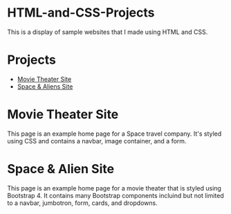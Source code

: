 # HTML-and-CSS-Projects
This is a display of sample websites that I made using HTML and CSS.

# Projects
* [Movie Theater Site](https://github.com/bjohn20/HTML-and-CSS-Projects/tree/main/bootstrap4_project)
* [Space & Aliens Site](https://github.com/bjohn20/HTML-and-CSS-Projects/tree/main/projects)

# Movie Theater Site
This page is an example home page for a Space travel company. It's styled using CSS and contains a navbar, image container, and a form.

# Space & Alien Site
This page is an example home page for a movie theater that is styled using Bootstrap 4. It contains many Bootstrap components incluind but not limited to a navbar, jumbotron, form, cards, and dropdowns.
